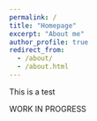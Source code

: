 ```yaml
---
permalink: /
title: "Homepage"
excerpt: "About me"
author_profile: true
redirect_from: 
  - /about/
  - /about.html
---
```


This is a test

WORK IN PROGRESS
